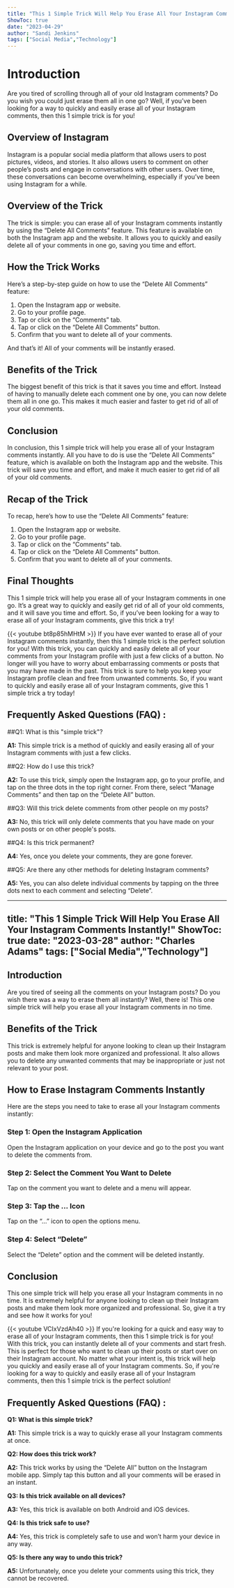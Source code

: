 ```yaml
---
title: "This 1 Simple Trick Will Help You Erase All Your Instagram Comments Instantly!"
ShowToc: true 
date: "2023-04-29"
author: "Sandi Jenkins" 
tags: ["Social Media","Technology"]
---
```

# Introduction 

Are you tired of scrolling through all of your old Instagram comments? Do you wish you could just erase them all in one go? Well, if you’ve been looking for a way to quickly and easily erase all of your Instagram comments, then this 1 simple trick is for you! 

## Overview of Instagram 

Instagram is a popular social media platform that allows users to post pictures, videos, and stories. It also allows users to comment on other people’s posts and engage in conversations with other users. Over time, these conversations can become overwhelming, especially if you’ve been using Instagram for a while. 

## Overview of the Trick 

The trick is simple: you can erase all of your Instagram comments instantly by using the “Delete All Comments” feature. This feature is available on both the Instagram app and the website. It allows you to quickly and easily delete all of your comments in one go, saving you time and effort. 

## How the Trick Works 

Here’s a step-by-step guide on how to use the “Delete All Comments” feature: 

1. Open the Instagram app or website. 
2. Go to your profile page. 
3. Tap or click on the “Comments” tab. 
4. Tap or click on the “Delete All Comments” button. 
5. Confirm that you want to delete all of your comments. 

And that’s it! All of your comments will be instantly erased. 

## Benefits of the Trick 

The biggest benefit of this trick is that it saves you time and effort. Instead of having to manually delete each comment one by one, you can now delete them all in one go. This makes it much easier and faster to get rid of all of your old comments. 

## Conclusion 

In conclusion, this 1 simple trick will help you erase all of your Instagram comments instantly. All you have to do is use the “Delete All Comments” feature, which is available on both the Instagram app and the website. This trick will save you time and effort, and make it much easier to get rid of all of your old comments. 

## Recap of the Trick 

To recap, here’s how to use the “Delete All Comments” feature: 

1. Open the Instagram app or website. 
2. Go to your profile page. 
3. Tap or click on the “Comments” tab. 
4. Tap or click on the “Delete All Comments” button. 
5. Confirm that you want to delete all of your comments. 

## Final Thoughts 

This 1 simple trick will help you erase all of your Instagram comments in one go. It’s a great way to quickly and easily get rid of all of your old comments, and it will save you time and effort. So, if you’ve been looking for a way to erase all of your Instagram comments, give this trick a try!

{{< youtube bt8p85hMHtM >}} 
If you have ever wanted to erase all of your Instagram comments instantly, then this 1 simple trick is the perfect solution for you! With this trick, you can quickly and easily delete all of your comments from your Instagram profile with just a few clicks of a button. No longer will you have to worry about embarrassing comments or posts that you may have made in the past. This trick is sure to help you keep your Instagram profile clean and free from unwanted comments. So, if you want to quickly and easily erase all of your Instagram comments, give this 1 simple trick a try today!

## Frequently Asked Questions (FAQ) :
##Q1: What is this "simple trick"?

**A1:** This simple trick is a method of quickly and easily erasing all of your Instagram comments with just a few clicks.

##Q2: How do I use this trick?

**A2:** To use this trick, simply open the Instagram app, go to your profile, and tap on the three dots in the top right corner. From there, select “Manage Comments” and then tap on the “Delete All” button.

##Q3: Will this trick delete comments from other people on my posts?

**A3:** No, this trick will only delete comments that you have made on your own posts or on other people's posts.

##Q4: Is this trick permanent?

**A4:** Yes, once you delete your comments, they are gone forever.

##Q5: Are there any other methods for deleting Instagram comments?

**A5:** Yes, you can also delete individual comments by tapping on the three dots next to each comment and selecting “Delete”.

---
title: "This 1 Simple Trick Will Help You Erase All Your Instagram Comments Instantly!"
ShowToc: true 
date: "2023-03-28"
author: "Charles Adams" 
tags: ["Social Media","Technology"]
---
## Introduction
Are you tired of seeing all the comments on your Instagram posts? Do you wish there was a way to erase them all instantly? Well, there is! This one simple trick will help you erase all your Instagram comments in no time. 

## Benefits of the Trick
This trick is extremely helpful for anyone looking to clean up their Instagram posts and make them look more organized and professional. It also allows you to delete any unwanted comments that may be inappropriate or just not relevant to your post. 

## How to Erase Instagram Comments Instantly
Here are the steps you need to take to erase all your Instagram comments instantly: 

### Step 1: Open the Instagram Application
Open the Instagram application on your device and go to the post you want to delete the comments from. 

### Step 2: Select the Comment You Want to Delete
Tap on the comment you want to delete and a menu will appear. 

### Step 3: Tap the … Icon
Tap on the “…” icon to open the options menu. 

### Step 4: Select “Delete”
Select the “Delete” option and the comment will be deleted instantly. 

## Conclusion
This one simple trick will help you erase all your Instagram comments in no time. It is extremely helpful for anyone looking to clean up their Instagram posts and make them look more organized and professional. So, give it a try and see how it works for you!

{{< youtube VCIxVzdAh40 >}} 
If you're looking for a quick and easy way to erase all of your Instagram comments, then this 1 simple trick is for you! With this trick, you can instantly delete all of your comments and start fresh. This is perfect for those who want to clean up their posts or start over on their Instagram account. No matter what your intent is, this trick will help you quickly and easily erase all of your Instagram comments. So, if you're looking for a way to quickly and easily erase all of your Instagram comments, then this 1 simple trick is the perfect solution!

## Frequently Asked Questions (FAQ) :
**Q1: What is this simple trick?**

**A1:** This simple trick is a way to quickly erase all your Instagram comments at once. 

**Q2: How does this trick work?**

**A2:** This trick works by using the “Delete All” button on the Instagram mobile app. Simply tap this button and all your comments will be erased in an instant. 

**Q3: Is this trick available on all devices?**

**A3:** Yes, this trick is available on both Android and iOS devices. 

**Q4: Is this trick safe to use?**

**A4:** Yes, this trick is completely safe to use and won’t harm your device in any way. 

**Q5: Is there any way to undo this trick?**

**A5:** Unfortunately, once you delete your comments using this trick, they cannot be recovered.


